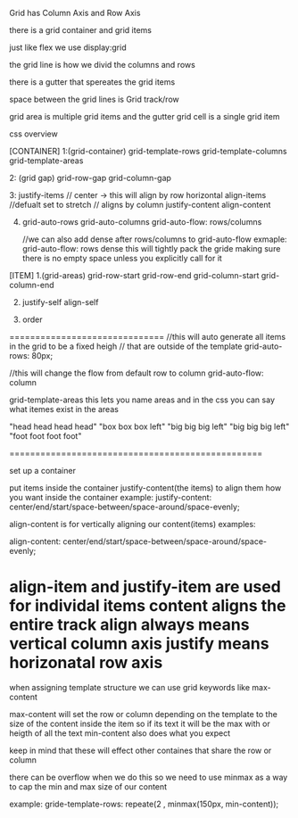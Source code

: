 Grid has Column Axis and Row Axis

there is a grid container and grid items

just like flex we use display:grid

the grid line is how we divid the columns and rows

there is a gutter that spereates the grid items

space between the grid lines is Grid track/row

grid area is multiple grid items and the gutter
grid cell is a single grid item

css overview

[CONTAINER]
1:(grid-container)
grid-template-rows
grid-template-columns
grid-template-areas

2: (grid gap)
grid-row-gap
grid-column-gap

3:
justify-items // center -> this will align by row horizontal
align-items //defualt set to stretch // aligns by column
justify-content
align-content

4.  grid-auto-rows
    grid-auto-columns
    grid-auto-flow: rows/columns

    //we can also add dense after rows/columns to grid-auto-flow
    exmaple:
    grid-auto-flow: rows dense
    this will tightly pack the gride making sure there is no
    empty space unless you explicitly call for it

[ITEM]
1.(grid-areas)
grid-row-start
grid-row-end
grid-column-start
grid-column-end

2.  justify-self
    align-self

3.  order

==============================
//this will auto generate all items in the grid to be a fixed heigh
// that are outside of the template
grid-auto-rows: 80px;

//this will change the flow from default row to column
grid-auto-flow: column

grid-template-areas
this lets you name areas and in the css
you can say what itemes exist in the areas

"head head head head"
"box box box left"
"big big big left"
"big big big left"
"foot foot foot foot"

=================================================

set up a container

put items inside the container
justify-content(the items) to align them how you want inside the container
example:
justify-content: center/end/start/space-between/space-around/space-evenly;

align-content is for vertically aligning our content(items)
examples:

align-content: center/end/start/space-between/space-around/space-evenly;

align-item and justify-item are used for individal items
content aligns the entire track
align always means vertical column axis
justify means horizonatal row axis
===================================================

when assigning template structure
we can use grid keywords like max-content

max-content will set the row or column depending on the template
to the size of the content inside the item
so if its text it will be the max with or heigth of all the text
min-content also does what you expect

keep in mind that these will effect other containes that share the row or column

there can be overflow when we do this
so we need to use minmax as a way to cap the min and max size of our content

example:
gride-template-rows: repeate(2 , minmax(150px, min-content));
